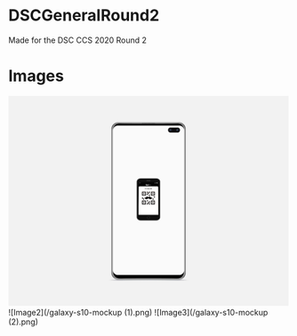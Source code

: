 # DSCGeneralRound2
Made for the DSC CCS 2020 Round 2 

# Images
![Image1](/galaxy-s10-mockup.png)
![Image2](/galaxy-s10-mockup (1).png)
![Image3](/galaxy-s10-mockup (2).png)



